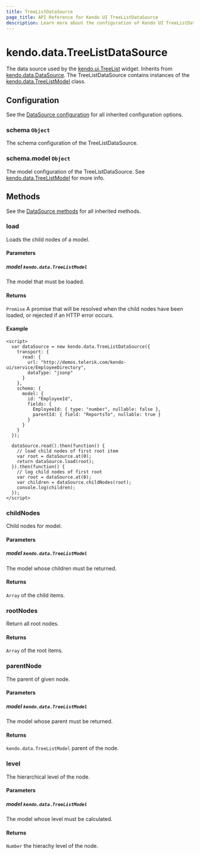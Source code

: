 ```yaml
---
title: TreeListDataSource
page_title: API Reference for Kendo UI TreeListDataSource
description: Learn more about the configuration of Kendo UI TreeListDataSource, methods and events.
---
```


# kendo.data.TreeListDataSource

The data source used by the [kendo.ui.TreeList](/api/javascript/ui/TreeList) widget.
Inherits from [kendo.data.DataSource](/api/framework/datasource). The TreeListDataSource contains instances of the
[kendo.data.TreeListModel](/api/javascript/data/treelistmodel) class.


## Configuration

See the [DataSource configuration](/api/framework/datasource#configuration) for all inherited configuration options.

### schema `Object`

The schema configuration of the TreeListDataSource.

### schema.model `Object`

The model configuration of the TreeListDataSource. See [kendo.data.TreeListModel](/api/javascript/data/treelistmodel) for more info.

## Methods

See the [DataSource methods](/api/framework/datasource#methods) for all inherited methods.

### load

Loads the child nodes of a model.

#### Parameters

##### model `kendo.data.TreeListModel`

The model that must be loaded.

#### Returns

`Promise` A promise that will be resolved when the child nodes have been loaded, or rejected if an HTTP error occurs.

#### Example

    <script>
      var dataSource = new kendo.data.TreeListDataSource({
        transport: {
          read: {
            url: "http://demos.telerik.com/kendo-ui/service/EmployeeDirectory",
            dataType: "jsonp"
          }
        },
        schema: {
          model: {
            id: "EmployeeId",
            fields: {
              EmployeeId: { type: "number", nullable: false },
              parentId: { field: "ReportsTo", nullable: true }
            }
          }
        }
      });

      dataSource.read().then(function() {
        // load child nodes of first root item
        var root = dataSource.at(0);
        return dataSource.load(root);
      }).then(function() {
        // log child nodes of first root
        var root = dataSource.at(0);
        var children = dataSource.childNodes(root);
        console.log(children);
      });
    </script>

### childNodes

Child nodes for model.

#### Parameters

##### model `kendo.data.TreeListModel`

The model whose children must be returned.

#### Returns

`Array` of the child items.

### rootNodes

Return all root nodes.

#### Returns

`Array` of the root items.

### parentNode

The parent of given node.

#### Parameters

##### model `kendo.data.TreeListModel`

The model whose parent must be returned.

#### Returns

`kendo.data.TreeListModel` parent of the node.

### level

The hierarchical level of the node.

#### Parameters

##### model `kendo.data.TreeListModel`

The model whose level must be calculated.

#### Returns

`Number` the hierachy level of the node.
